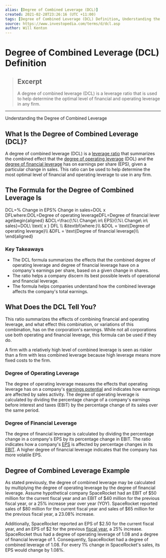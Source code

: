 ```yaml
---
alias: [Degree of Combined Leverage (DCL)]
created: 2021-02-28T23:26:16 (UTC +11:00)
tags: [Degree of Combined Leverage (DCL) Definition, Understanding the Degree of Combined Leverage]
source: https://www.investopedia.com/terms/d/dcl.asp
author: Will Kenton
---
```


# Degree of Combined Leverage (DCL) Definition

> ## Excerpt
> A degree of combined leverage (DCL) is a leverage ratio that is used to help determine the optimal level of financial and operating leverage in any firm.

---

Understanding the Degree of Combined Leverage
## What Is the Degree of Combined Leverage (DCL)?

A degree of combined leverage (DCL) is a [leverage ratio](https://www.investopedia.com/terms/l/leverageratio.asp) that summarizes the combined effect that the [degree of operating leverage](https://www.investopedia.com/terms/d/degreeofoperatingleverage.asp) (DOL) and the [degree of financial leverage](https://www.investopedia.com/terms/d/dfl.asp) has on earnings per share (EPS), given a particular change in sales. This ratio can be used to help determine the most optimal level of financial and operating leverage to use in any firm.

## The Formula for the Degree of Combined Leverage Is

DCL\=% Change in EPS% Change in sales\=DOL  x DFLwhere:DOL\=Degree of operating leverageDFL\=Degree of financial leverage\\begin{aligned} &DCL=\\frac{\\%\\ Change\\ in\\ EPS}{\\%\\ Change\\ in\\ sales}=DOL\\ \\text{ x } DFL \\\\ &\\textbf{where:}\\\\ &DOL = \\text{Degree of operating leverage}\\\\ &DFL = \\text{Degree of financial leverage}\\\\ \\end{aligned}

### Key Takeaways

-   The DCL formula summarizes the effects that the combined degree of operating leverage and degree of financial leverage have on a company's earnings per share, based on a given change in shares.
-   The ratio helps a company discern its best possible levels of operational and financial leverage.
-   The formula helps companies understand how the combined leverage affects the company's total earnings.

## What Does the DCL Tell You?

This ratio summarizes the effects of combining financial and operating leverage, and what effect this combination, or variations of this combination, has on the corporation's earnings. While not all corporations use both operating and financial leverage, this formula can be used if they do.

A firm with a relatively high level of combined leverage is seen as riskier than a firm with less combined leverage because high leverage means more fixed costs to the firm.

### Degree of Operating Leverage

The degree of operating leverage measures the effects that operating leverage has on a company's [earnings potential](https://www.investopedia.com/terms/e/earning-potential.asp) and indicates how earnings are affected by sales activity. The degree of operating leverage is calculated by dividing the percentage change of a company's earnings before interest and taxes (EBIT) by the percentage change of its sales over the same period.

### Degree of Financial Leverage

The degree of financial leverage is calculated by dividing the percentage change in a company's EPS by its percentage change in EBIT. The ratio indicates how a company's [EPS](https://www.investopedia.com/terms/e/eps.asp) is affected by percentage changes in its [EBIT](https://www.investopedia.com/terms/e/ebit.asp). A higher degree of financial leverage indicates that the company has more volatile EPS.

## Degree of Combined Leverage Example

As stated previously, the degree of combined leverage may be calculated by multiplying the degree of operating leverage by the degree of financial leverage. Assume hypothetical company SpaceRocket had an EBIT of $50 million for the current fiscal year and an EBIT of $40 million for the previous fiscal year, or a 25% increase year over year (YOY). SpaceRocket reported sales of $80 million for the current fiscal year and sales of $65 million for the previous fiscal year, a 23.08% increase.

Additionally, SpaceRocket reported an EPS of $2.50 for the current fiscal year, and an EPS of $2 for the previous [fiscal year](https://www.investopedia.com/terms/f/fiscalyear.asp), a 25% increase. SpaceRocket thus had a degree of operating leverage of 1.08 and a degree of financial leverage of 1. Consequently, SpaceRocket had a degree of combined leverage of 1.08. For every 1% change in SpaceRocket's sales, its EPS would change by 1.08%.
